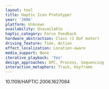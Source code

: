 ```yaml
---
layout: tool
title: Haptic Icon Prototyper
year: '2006'
platform: Unknown
availability: Unavailable
haptic_category: Force Feedback
hardware_abstraction: Class (1 DoF motor)
driving_feature: Time, Action
effect_localization: Location-aware
media_support: None
iterative_playback: 'Yes'
design_approaches: DPC, Process, Sequencing
interaction_metaphors: Track, Keyframe
---
```

10.1109/HAPTIC.2006.1627084
